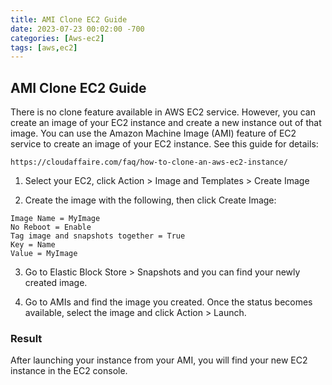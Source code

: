 ```yaml
---
title: AMI Clone EC2 Guide
date: 2023-07-23 00:02:00 -700
categories: [Aws-ec2]
tags: [aws,ec2]
---
```


## AMI Clone EC2 Guide
There is no clone feature available in AWS EC2 service. However, you can create an image of your EC2 instance and create a new instance out of that image. You can use the Amazon Machine Image (AMI) feature of EC2 service to create an image of your EC2 instance. See this guide for details:
```
https://cloudaffaire.com/faq/how-to-clone-an-aws-ec2-instance/
```

1. Select your EC2, click Action > Image and Templates > Create Image

2. Create the image with the following, then click Create Image:
```
Image Name = MyImage
No Reboot = Enable
Tag image and snapshots together = True
Key = Name
Value = MyImage
```

3. Go to Elastic Block Store > Snapshots and you can find your newly created image.

4. Go to AMIs and find the image you created. Once the status becomes available, select the image and click Action > Launch.

### Result
After launching your instance from your AMI, you will find your new EC2 instance in the EC2 console.